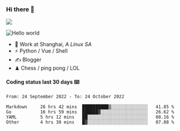 ### Hi there 👋
![](https://komarev.com/ghpvc/?username=Xuhandsome)


<img src="https://github-readme-stats.vercel.app/api?username=XuHandsome&show_icons=true&theme=merko" alt="Hello world">

<br/>

- 🍻  Work at Shanghai, _A Linux SA_
- ⚡  Python / Vue / Shell
- ✍️  Blogger
- ♟  Chess / ping pong / LOL

#### Coding status last 30 days ⌨️

<!--START_SECTION:waka-->

```text
From: 24 September 2022 - To: 24 October 2022

Markdown     26 hrs 42 mins  ██████████▒░░░░░░░░░░░░░░   41.85 %
Go           16 hrs 59 mins  ██████▓░░░░░░░░░░░░░░░░░░   26.62 %
YAML         5 hrs 12 mins   ██░░░░░░░░░░░░░░░░░░░░░░░   08.16 %
Other        4 hrs 30 mins   █▓░░░░░░░░░░░░░░░░░░░░░░░   07.08 %
```

<!--END_SECTION:waka-->
